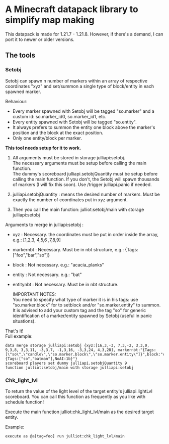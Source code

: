 # A Minecraft datapack library to simplify map making

This datapack is made for 1.21.7 - 1.21.8. However, if there's a demand, I can port it to newer or older versions.

## The tools

### Setobj

Setobj can spawn n number of markers within an array of respective coordinates "xyz" and set/summon a single type of block/entity in each spawned marker.

Behaviour:
 
- Every marker spawned with Setobj will be tagged "so.marker" and a custom id: so.marker_id0, so.marker_id1, etc.
- Every entity spawned with Setobj will be tagged "so.entity".
- It always prefers to summon the entity one block above the marker's position and the block at the exact position.
- Only one entity/block per marker.

**This tool needs setup for it to work.**  
1. All arguments must be stored in storage julliapi:setobj.  
  The necessary arguments must be setup before calling the main function.  
  The dummy's scoreboard julliapi.setobjQuantity must be setup before calling the main function. If you don't, the Setobj will spawn thousands of markers (I will fix this soon). Use /trigger julliapi.panic if needed.

2. julliapi.setobjQuantity : means the desired number of markers. Must be exactly the number of coordinates put in xyz argument.

3. Then you call the main function: julliot:setobj/main with storage julliapi:setobj

Arguments to merge in julliapi:setobj :
- xyz : Necessary. the coordinates must be put in order inside the array, e.g.: [1,2,3, 4,5,6 ,7,8,9]
- markernbt : Necessary. Must be in nbt structure, e.g.: {Tags:[\"foo\",\"bar\",\"so\"]}  
- block : Not necessary. e.g.: "acacia_planks"
- entity : Not necessary. e.g.: "bat"
- entitynbt : Not necessary. Must be in nbt structure.

   IMPORTANT NOTES:  
You need to specify what type of marker it is in his tags: use "so.marker.block" for to setblock and/or "so.marker.entity" to summon.  
It is advised to add your custom tag and the tag "so" for generic identification of a marker/entity spawned by Setobj (useful in panic situations).

 That's it!  
 Full example:

 ```
 data merge storage julliapi:setobj {xyz:[16,3,-3, 7,3,-2, 3,3,0, 9,3,8, 3,3,11, -3,3,7, -1,3,16, -3,3,24, 4,3,28], markernbt:"{Tags:[\"so\",\"candle\",\"so.marker.block\",\"so.marker.entity\"]}",block:"candle[lit=true]",entity:"bat",entitynbt:"{Tags:["so","batman"],NoAI:1b}"}
scoreboard players set dummy julliapi.setobjQuantity 9
function julliot:setobj/main with storage julliapi:setobj
 ```

### Chk_light_lvl

To return the value of the light level of the target entity's julliapi.lightLvl scoreboard. You can call this function as frequently as you like with schedule function!

Execute the main function julliot:chk_light_lvl/main as the desired target entity.

Example:
```
execute as @a[tag=foo] run julliot:chk_light_lvl/main
```
